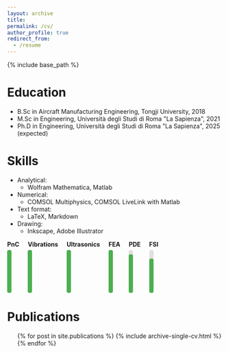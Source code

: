 ```yaml
---
layout: archive
title:
permalink: /cv/
author_profile: true
redirect_from:
  - /resume
---
```


{% include base_path %}

Education
======
* B.Sc in Aircraft Manufacturing Engineering, Tongji University, 2018
* M.Sc in Engineering, Università degli Studi di Roma "La Sapienza", 2021
* Ph.D in Engineering, Università degli Studi di Roma "La Sapienza", 2025 (expected)

  
Skills
======
* Analytical:
  * Wolfram Mathematica, Matlab
* Numerical:
  * COMSOL Multiphysics, COMSOL LiveLink with Matlab
* Text format:
  * LaTeX, Markdown
* Drawing:
  * Inkscape, Adobe Illustrator

<div style="display: flex; align-items: flex-end; gap: 20px;">

  <div>
    <strong>PnC</strong><br>
    <div style="background-color: #e0e0e0; border-radius: 4px; width: 10px; height: 100px; margin-top: 5px; position: relative;">
      <div style="background-color: #4CAF50; width: 10px; height: 100%; border-radius: 4px; position: absolute; bottom: 0;"></div>
    </div>
  </div>

  <div>
    <strong>Vibrations</strong><br>
    <div style="background-color: #e0e0e0; border-radius: 4px; width: 10px; height: 100px; margin-top: 5px; position: relative;">
      <div style="background-color: #4CAF50; width: 10px; height: 100%; border-radius: 4px; position: absolute; bottom: 0;"></div>
    </div>
  </div>

  <div>
    <strong>Ultrasonics</strong><br>
    <div style="background-color: #e0e0e0; border-radius: 4px; width: 10px; height: 100px; margin-top: 5px; position: relative;">
      <div style="background-color: #4CAF50; width: 10px; height: 100%; border-radius: 4px; position: absolute; bottom: 0;"></div>
    </div>
  </div>

  <div>
    <strong>FEA</strong><br>
    <div style="background-color: #e0e0e0; border-radius: 4px; width: 10px; height: 100px; margin-top: 5px; position: relative;">
      <div style="background-color: #4CAF50; width: 10px; height: 100%; border-radius: 4px; position: absolute; bottom: 0;"></div>
    </div>
  </div>

  <div>
    <strong>PDE</strong><br>
    <div style="background-color: #e0e0e0; border-radius: 4px; width: 10px; height: 100px; margin-top: 5px; position: relative;">
      <div style="background-color: #4CAF50; width: 10px; height: 90%; border-radius: 4px; position: absolute; bottom: 0;"></div>
    </div>
  </div>
  
  <div>
    <strong>FSI</strong><br>
    <div style="background-color: #e0e0e0; border-radius: 4px; width: 10px; height: 100px; margin-top: 5px; position: relative;">
      <div style="background-color: #4CAF50; width: 10px; height: 80%; border-radius: 4px; position: absolute; bottom: 0;"></div>
    </div>
  </div>
  
</div>



Publications
======
  <ul>{% for post in site.publications %}
    {% include archive-single-cv.html %}
  {% endfor %}</ul>
